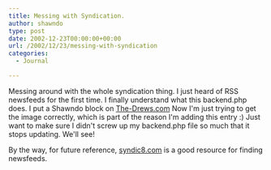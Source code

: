 ```yaml
---
title: Messing with Syndication.
author: shawndo
type: post
date: 2002-12-23T00:00:00+00:00
url: /2002/12/23/messing-with-syndication
categories:
  - Journal

---
```

Messing around with the whole syndication thing. I just heard of RSS newsfeeds for the first time. I finally understand what this backend.php does. I put a Shawndo block on [The-Drews.com][1] Now I'm just trying to get the image correctly, which is part of the reason I'm adding this entry :) Just want to make sure I didn't screw up my backend.php file so much that it stops updating. We'll see!  
  
By the way, for future reference, [syndic8.com][2] is a good resource for finding newsfeeds.

 [1]: http://www.the-drews.com
 [2]: http://www.syndic8.com